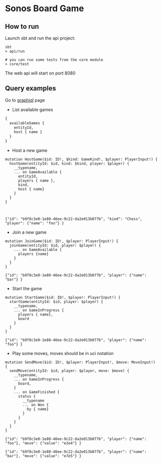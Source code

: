 # Sonos Board Game

## How to run

Launch sbt and run the api project:
```
sbt
> api/run

# you can run some tests from the core module
> core/test 
```

The web api will start on port 8080

## Query examples

Go to [graphiql](http://localhost:8080) page

- List available games
```graphql
{
  availableGames {
  	entityId,
    host { name }
  } 
}
```


- Host a new game
```
mutation HostGame($id: ID!, $kind: GameKind!, $player: PlayerInput!) {
  hostGame(entityId: $id, kind: $kind, player: $player) {
    __typename,
    ... on GameAvailable {
      entityId,
      players { name },
      kind,
      host { name}
    }
  }
}



{"id": "b9f8c3e0-1e80-46ee-9c22-da2e013b077b", "kind": "Chess", "player": {"name": "foo"} }
```

- Join a new game
```
mutation JoinGame($id: ID!, $player: PlayerInput!) {
  joinGame(entityId: $id, player: $player) {
    ... on GameAvailable {
      players {name}
    }
  }
}

{"id": "b9f8c3e0-1e80-46ee-9c22-da2e013b077b", "player": {"name": "bar"} }
```

- Start the game
```
mutation StartGame($id: ID!, $player: PlayerInput!) {
  startGame(entityId: $id, player: $player) {
    __typename,
    ... on GameInProgress {
      players { name},
      board
    }
  }
}

{"id": "b9f8c3e0-1e80-46ee-9c22-da2e013b077b", "player": {"name": "foo"} }
```

- Play some moves, moves should be in uci notation
```
mutation SendMove($id: ID!, $player: PlayerInput!, $move: MoveInput!) {
  sendMove(entityId: $id, player: $player, move: $move) {
    __typename,
    ... on GameInProgress {
      board,
    }
    ... on GameFinished {
      status {
        __typename
        ... on Won {
          by { name}
        }
      }
    }
  }
}

{"id": "b9f8c3e0-1e80-46ee-9c22-da2e013b077b", "player": {"name": "foo"}, "move": {"value": "e2e4"} }

{"id": "b9f8c3e0-1e80-46ee-9c22-da2e013b077b", "player": {"name": "bar"}, "move": {"value": "e7e5"} }
```